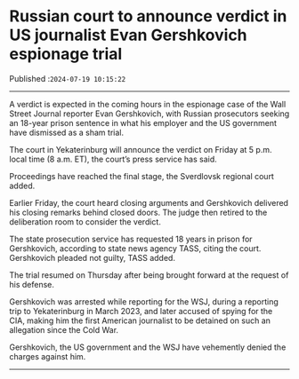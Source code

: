 # Russian court to announce verdict in US journalist Evan Gershkovich espionage trial

Published :`2024-07-19 10:15:22`

---

A verdict is expected in the coming hours in the espionage case of the Wall Street Journal reporter Evan Gershkovich, with Russian prosecutors seeking an 18-year prison sentence in what his employer and the US government have dismissed as a sham trial.

The court in Yekaterinburg will announce the verdict on Friday at 5 p.m. local time (8 a.m. ET), the court’s press service has said.

Proceedings have reached the final stage, the Sverdlovsk regional court added.

Earlier Friday, the court heard closing arguments and Gershkovich delivered his closing remarks behind closed doors. The judge then retired to the deliberation room to consider the verdict.

The state prosecution service has requested 18 years in prison for Gershkovich, according to state news agency TASS, citing the court. Gershkovich pleaded not guilty, TASS added.

The trial resumed on Thursday after being brought forward at the request of his defense.

Gershkovich was arrested while reporting for the WSJ, during a reporting trip to Yekaterinburg in March 2023, and later accused of spying for the CIA, making him the first American journalist to be detained on such an allegation since the Cold War.

Gershkovich, the US government and the WSJ have vehemently denied the charges against him.

---

